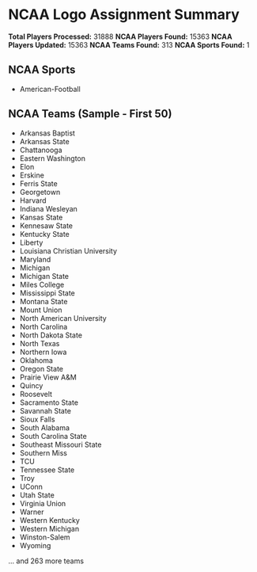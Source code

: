 # NCAA Logo Assignment Summary

**Total Players Processed:** 31888
**NCAA Players Found:** 15363
**NCAA Players Updated:** 15363
**NCAA Teams Found:** 313
**NCAA Sports Found:** 1

## NCAA Sports
- American-Football

## NCAA Teams (Sample - First 50)
- Arkansas Baptist
- Arkansas State
- Chattanooga
- Eastern Washington
- Elon
- Erskine
- Ferris State
- Georgetown
- Harvard
- Indiana Wesleyan
- Kansas State
- Kennesaw State
- Kentucky State
- Liberty
- Louisiana Christian University
- Maryland
- Michigan
- Michigan State
- Miles College
- Mississippi State
- Montana State
- Mount Union
- North American University
- North Carolina
- North Dakota State
- North Texas
- Northern Iowa
- Oklahoma
- Oregon State
- Prairie View A&M
- Quincy
- Roosevelt
- Sacramento State
- Savannah State
- Sioux Falls
- South Alabama
- South Carolina State
- Southeast Missouri State
- Southern Miss
- TCU
- Tennessee State
- Troy
- UConn
- Utah State
- Virginia Union
- Warner
- Western Kentucky
- Western Michigan
- Winston-Salem
- Wyoming

... and 263 more teams
